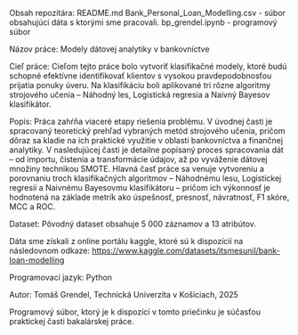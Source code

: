 Obsah repozitára: README.md Bank_Personal_Loan_Modelling.csv - súbor obsahujúci dáta s ktorými sme pracovali. bp_grendel.ipynb - programový súbor

Názov práce: Modely dátovej analytiky v bankovníctve

Cieľ práce: Cieľom tejto práce bolo vytvoriť klasifikačné modely, ktoré budú schopné efektívne identifikovať klientov s vysokou pravdepodobnosťou prijatia ponuky úveru. Na klasifikáciu boli aplikované tri rôzne algoritmy strojového učenia – Náhodný les, Logistická regresia a Naivný Bayesov klasifikátor. 

Popis: Práca zahŕňa viaceré etapy riešenia problému. V úvodnej časti je spracovaný teoretický prehľad vybraných metód strojového učenia, pričom dôraz sa kladie na ich praktické využitie v oblasti bankovníctva a finančnej analytiky. V nasledujúcej časti je detailne popísaný proces spracovania dát – od importu, čistenia a transformácie údajov, až po vyváženie dátovej množiny technikou SMOTE. Hlavná časť práce sa venuje vytvoreniu a porovnaniu troch klasifikačných algoritmov – Náhodnému lesu, Logistickej regresií a Naivnému Bayesovmu klasifikátoru – pričom ich výkonnosť je hodnotená na základe metrík ako úspešnosť, presnosť, návratnosť, F1 skóre, MCC a ROC.

Dataset: Pôvodný dataset obsahuje 5 000 záznamov a 13 atribútov.

Dáta sme získali z online portálu kaggle, ktoré sú k dispozícií na následovnom odkaze: https://www.kaggle.com/datasets/itsmesunil/bank-loan-modelling

Programovací jazyk: Python

Autor: Tomáš Grendel, Technická Univerzita v Košiciach, 2025

Programový súbor, ktorý je k dispozící v tomto priečinku je súčasťou praktickej časti bakalárskej práce.
